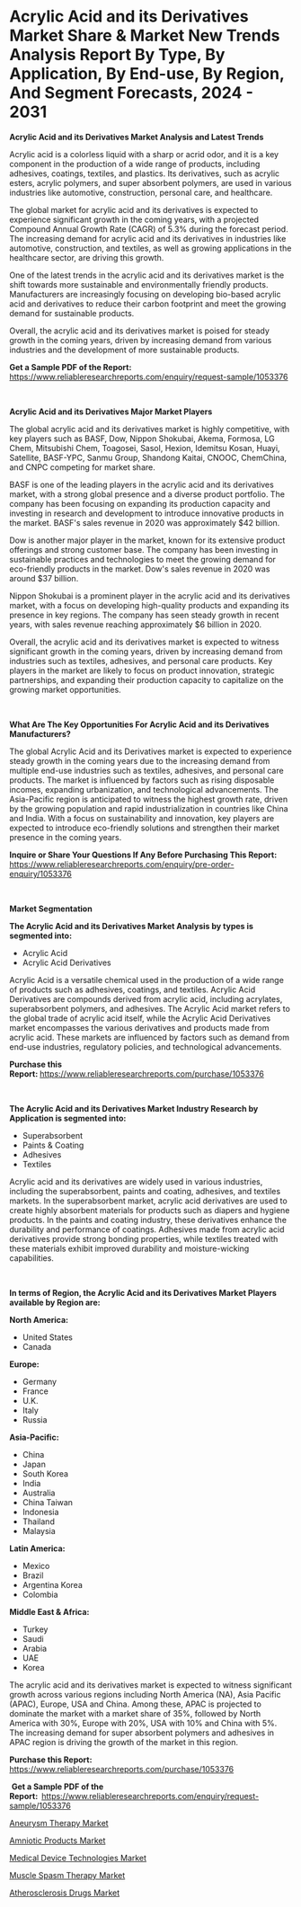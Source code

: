 <p><h1>Acrylic Acid and its Derivatives Market Share & Market New Trends Analysis Report By Type, By Application, By End-use, By Region, And Segment Forecasts, 2024 - 2031</h1></p><p><strong>Acrylic Acid and its Derivatives Market Analysis and Latest Trends</strong></p>
<p><p>Acrylic acid is a colorless liquid with a sharp or acrid odor, and it is a key component in the production of a wide range of products, including adhesives, coatings, textiles, and plastics. Its derivatives, such as acrylic esters, acrylic polymers, and super absorbent polymers, are used in various industries like automotive, construction, personal care, and healthcare.</p><p>The global market for acrylic acid and its derivatives is expected to experience significant growth in the coming years, with a projected Compound Annual Growth Rate (CAGR) of 5.3% during the forecast period. The increasing demand for acrylic acid and its derivatives in industries like automotive, construction, and textiles, as well as growing applications in the healthcare sector, are driving this growth.</p><p>One of the latest trends in the acrylic acid and its derivatives market is the shift towards more sustainable and environmentally friendly products. Manufacturers are increasingly focusing on developing bio-based acrylic acid and derivatives to reduce their carbon footprint and meet the growing demand for sustainable products.</p><p>Overall, the acrylic acid and its derivatives market is poised for steady growth in the coming years, driven by increasing demand from various industries and the development of more sustainable products.</p></p>
<p><strong>Get a Sample PDF of the Report:&nbsp;</strong> <a href="https://www.reliableresearchreports.com/enquiry/request-sample/1053376">https://www.reliableresearchreports.com/enquiry/request-sample/1053376</a></p>
<p>&nbsp;</p>
<p><strong>Acrylic Acid and its Derivatives Major Market Players</strong></p>
<p><p>The global acrylic acid and its derivatives market is highly competitive, with key players such as BASF, Dow, Nippon Shokubai, Akema, Formosa, LG Chem, Mitsubishi Chem, Toagosei, Sasol, Hexion, Idemitsu Kosan, Huayi, Satellite, BASF-YPC, Sanmu Group, Shandong Kaitai, CNOOC, ChemChina, and CNPC competing for market share. </p><p>BASF is one of the leading players in the acrylic acid and its derivatives market, with a strong global presence and a diverse product portfolio. The company has been focusing on expanding its production capacity and investing in research and development to introduce innovative products in the market. BASF's sales revenue in 2020 was approximately $42 billion.</p><p>Dow is another major player in the market, known for its extensive product offerings and strong customer base. The company has been investing in sustainable practices and technologies to meet the growing demand for eco-friendly products in the market. Dow's sales revenue in 2020 was around $37 billion.</p><p>Nippon Shokubai is a prominent player in the acrylic acid and its derivatives market, with a focus on developing high-quality products and expanding its presence in key regions. The company has seen steady growth in recent years, with sales revenue reaching approximately $6 billion in 2020.</p><p>Overall, the acrylic acid and its derivatives market is expected to witness significant growth in the coming years, driven by increasing demand from industries such as textiles, adhesives, and personal care products. Key players in the market are likely to focus on product innovation, strategic partnerships, and expanding their production capacity to capitalize on the growing market opportunities.</p></p>
<p>&nbsp;</p>
<p><strong>What Are The Key Opportunities For Acrylic Acid and its Derivatives Manufacturers?</strong></p>
<p><p>The global Acrylic Acid and its Derivatives market is expected to experience steady growth in the coming years due to the increasing demand from multiple end-use industries such as textiles, adhesives, and personal care products. The market is influenced by factors such as rising disposable incomes, expanding urbanization, and technological advancements. The Asia-Pacific region is anticipated to witness the highest growth rate, driven by the growing population and rapid industrialization in countries like China and India. With a focus on sustainability and innovation, key players are expected to introduce eco-friendly solutions and strengthen their market presence in the coming years.</p></p>
<p><strong>Inquire or Share Your Questions If Any Before Purchasing This Report:</strong> <a href="https://www.reliableresearchreports.com/enquiry/pre-order-enquiry/1053376">https://www.reliableresearchreports.com/enquiry/pre-order-enquiry/1053376</a></p>
<p>&nbsp;</p>
<p><strong>Market Segmentation</strong></p>
<p><strong>The Acrylic Acid and its Derivatives Market Analysis by types is segmented into:</strong></p>
<p><ul><li>Acrylic Acid</li><li>Acrylic Acid Derivatives</li></ul></p>
<p><p>Acrylic Acid is a versatile chemical used in the production of a wide range of products such as adhesives, coatings, and textiles. Acrylic Acid Derivatives are compounds derived from acrylic acid, including acrylates, superabsorbent polymers, and adhesives. The Acrylic Acid market refers to the global trade of acrylic acid itself, while the Acrylic Acid Derivatives market encompasses the various derivatives and products made from acrylic acid. These markets are influenced by factors such as demand from end-use industries, regulatory policies, and technological advancements.</p></p>
<p><strong>Purchase this Report:&nbsp;</strong><a href="https://www.reliableresearchreports.com/purchase/1053376">https://www.reliableresearchreports.com/purchase/1053376</a></p>
<p>&nbsp;</p>
<p><strong>The Acrylic Acid and its Derivatives Market Industry Research by Application is segmented into:</strong></p>
<p><ul><li>Superabsorbent</li><li>Paints & Coating</li><li>Adhesives</li><li>Textiles</li></ul></p>
<p><p>Acrylic acid and its derivatives are widely used in various industries, including the superabsorbent, paints and coating, adhesives, and textiles markets. In the superabsorbent market, acrylic acid derivatives are used to create highly absorbent materials for products such as diapers and hygiene products. In the paints and coating industry, these derivatives enhance the durability and performance of coatings. Adhesives made from acrylic acid derivatives provide strong bonding properties, while textiles treated with these materials exhibit improved durability and moisture-wicking capabilities.</p></p>
<p>&nbsp;</p>
<p><strong>In terms of Region, the Acrylic Acid and its Derivatives Market Players available by Region are:</strong></p>
<p>
    <p> <strong> North America: </strong>
        <ul>
            <li>United States</li>
            <li>Canada</li>
        </ul>
        </p> 
    <p> <strong> Europe: </strong>
        <ul>
            <li>Germany</li>
            <li>France</li>
            <li>U.K.</li>
            <li>Italy</li>
            <li>Russia</li>
        </ul>
        </p> 
    <p> <strong> Asia-Pacific: </strong>
        <ul>
            <li>China</li>
            <li>Japan</li>
            <li>South Korea</li>
            <li>India</li>
            <li>Australia</li>
            <li>China Taiwan</li>
            <li>Indonesia</li>
            <li>Thailand</li>
            <li>Malaysia</li>
        </ul>
        </p> 
    <p> <strong> Latin America: </strong>
        <ul>
            <li>Mexico</li>
            <li>Brazil</li>
            <li>Argentina Korea</li>
            <li>Colombia</li>
        </ul>
        </p> 
    <p> <strong> Middle East & Africa: </strong>
        <ul>
            <li>Turkey</li>
            <li>Saudi</li>
            <li>Arabia</li>
            <li>UAE</li>
            <li>Korea</li>
        </ul>
    </p>
    </p>
<p><p>The acrylic acid and its derivatives market is expected to witness significant growth across various regions including North America (NA), Asia Pacific (APAC), Europe, USA and China. Among these, APAC is projected to dominate the market with a market share of 35%, followed by North America with 30%, Europe with 20%, USA with 10% and China with 5%. The increasing demand for super absorbent polymers and adhesives in APAC region is driving the growth of the market in this region.</p></p>
<p><strong>Purchase this Report: </strong><a href="https://www.reliableresearchreports.com/purchase/1053376">https://www.reliableresearchreports.com/purchase/1053376</a></p>
<p>&nbsp;<strong>Get a Sample PDF of the Report:&nbsp;&nbsp;</strong><a href="https://www.reliableresearchreports.com/enquiry/request-sample/1053376">https://www.reliableresearchreports.com/enquiry/request-sample/1053376</a></p>
<p><strong></strong></p>
<p><p><a href="https://medium.com/@christianhunter987/aneurysm-therapy-market-size-reveals-the-best-marketing-channels-in-global-industry-daef71de98e9">Aneurysm Therapy Market</a></p><p><a href="https://medium.com/@geovanyjast76845/amniotic-products-market-trends-and-market-analysis-forecasted-for-period-2024-2031-6a5304f669e3">Amniotic Products Market</a></p><p><a href="https://medium.com/@karinaokon98/decoding-medical-device-technologies-market-metrics-market-share-trends-and-growth-patterns-ecc10846c95f">Medical Device Technologies Market</a></p><p><a href="https://medium.com/@christianhunter987/muscle-spasm-therapy-market-size-and-market-trends-complete-industry-overview-2024-to-2031-adb2c9fff055">Muscle Spasm Therapy Market</a></p><p><a href="https://medium.com/@geovanyjast76845/atherosclerosis-drugs-market-size-market-outlook-and-market-forecast-2024-to-2031-fecacc4da98a">Atherosclerosis Drugs Market</a></p></p>